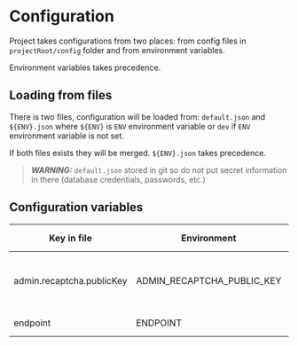 
# Configuration

Project takes configurations from two places: from config files in `projectRoot/config` folder and from environment variables.

Environment variables takes precedence.

## Loading from files

There is two files, configuration will be loaded from: `default.json` and `${ENV}.json` where `${ENV}` is `ENV` environment variable or `dev` if `ENV` environment variable is not set.

If both files exists they will be merged. `${ENV}.json` takes precedence.

> **_WARNING:_**  `default.json` stored in git so do not put secret information in there (database credentials, passwords, etc.)

## Configuration variables

| Key in file               | Environment                | Type   | Required | Default value | Need for                                   |
| ------------------------- | -------------------------- | ------ | -------- | ------------- | ------------------------------------------ |
| admin.recaptcha.publicKey | ADMIN_RECAPTCHA_PUBLIC_KEY | string | false    |               | Публичный токен рекапчи приложения админки |
| endpoint                  | ENDPOINT                   | string | false    |               | Путь к бекенду                             |
